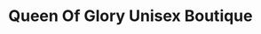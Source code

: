 ---
title: "Queen Of Glory Unisex Boutique"
url: /accra/queen-of-glory-unisex-boutique/
shop: boutique
---